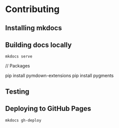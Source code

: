 # Contributing

## Installing mkdocs

## Building docs locally

`mkdocs serve`

// Packages

pip install pymdown-extensions
pip install pygments

## Testing

## Deploying to GitHub Pages

`mkdocs gh-deploy`